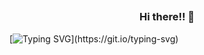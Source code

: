 ##
<p align="center">
  <h3 align="center">Hi there!! 🚀</h3>

[![Typing SVG](https://readme-typing-svg.demolab.com/?lines=Welcome+to+Pedro's+GitHub!;You+can+also+call+me+MonDev!)](https://git.io/typing-svg)


<!--
**pedromonvel94/pedromonvel94** is a ✨ _special_ ✨ repository because its `README.md` (this file) appears on your GitHub profile.

Here are some ideas to get you started:

- 🔭 I’m currently working on ...
- 🌱 I’m currently learning ...
- 👯 I’m looking to collaborate on ...
- 🤔 I’m looking for help with ...
- 💬 Ask me about ...
- 📫 How to reach me: ...
- 😄 Pronouns: ...
- ⚡ Fun fact: ...
-->
